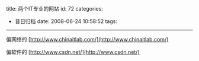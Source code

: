 title: 两个IT专业的网站
id: 72
categories:
  - 昔日归档
date: 2008-06-24 10:58:52
tags:
---

偏网络的 [http://www.chinaitlab.com/](http://www.chinaitlab.com/)

偏软件的 [http://www.csdn.net/](http://www.csdn.net/)